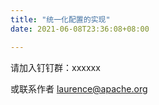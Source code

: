 ```yaml
---
title: "统一化配置的实现"
date: 2021-06-08T23:36:08+08:00

---
```




请加入钉钉群：xxxxxx

或联系作者 laurence@apache.org